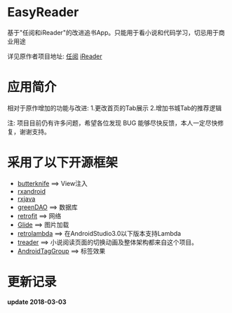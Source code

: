 # EasyReader

基于"任阅和iReader"的改进追书App。只能用于看小说和代码学习，切忌用于商业用途

详见原作者项目地址:
[任阅](https://github.com/JustWayward/BookReader)
[iReader](https://github.com/newbiechen1024/NovelReader)

# 应用简介

相对于原作增加的功能与改进:
1.更改首页的Tab展示
2.增加书城Tab的推荐逻辑


注: 项目目前仍有许多问题，希望各位发现 BUG 能够尽快反馈，本人一定尽快修复，谢谢支持。

# 采用了以下开源框架

* [butterknife](https://github.com/JakeWharton/butterknife)    ==>    View注入
* [rxandroid](https://github.com/ReactiveX/RxAndroid)
* [rxjava](https://github.com/ReactiveX/RxJava)
* [greenDAO](https://github.com/greenrobot/greenDAO)    ==>    数据库
* [retrofit](https://github.com/square/retrofit)  ==> 网络
* [Glide](https://github.com/bumptech/glide)    ==>    图片加载
* [retrolambda](https://github.com/orfjackal/retrolambda)    ==>    在AndroidStudio3.0以下版本支持Lambda
* [treader](https://github.com/PeachBlossom/treader)    ==>    小说阅读页面的切换动画及整体架构都来自这个项目。
* [AndroidTagGroup](https://github.com/2dxgujun/AndroidTagGroup)    ==>    标签效果

# 更新记录

**update 2018-03-03**


